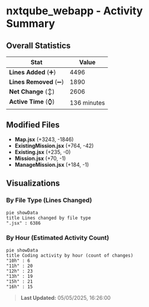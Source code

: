 # nxtqube_webapp - Activity Summary 

## Overall Statistics

| Stat                   | Value                                                             |
| ---------------------- | ----------------------------------------------------------------- |
| **Lines Added** (➕)   | 4496                                          |
| **Lines Removed** (➖) | 1890                                        |
| **Net Change** (↕)    | 2606                |
| **Active Time** (⌚)   | 136 minutes |


## Modified Files
- **Map.jsx** (+3243, -1846)
- **ExistingMission.jsx** (+764, -42)
- **Existing.jsx** (+235, -0)
- **Mission.jsx** (+70, -1)
- **ManageMission.jsx** (+184, -1)

## Visualizations

### By File Type (Lines Changed)

```mermaid
pie showData
title Lines changed by file type
".jsx" : 6386
```

### By Hour (Estimated Activity Count)

```mermaid
pie showData
title Coding activity by hour (count of changes)
"10h" : 6
"11h" : 20
"12h" : 23
"13h" : 19
"15h" : 21
"16h" : 15
```


> **Last Updated:** 05/05/2025, 16:26:00